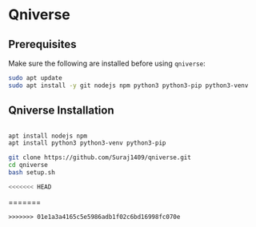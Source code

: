 # Qniverse 

## Prerequisites

Make sure the following are installed before using `qniverse`:
```bash
sudo apt update
sudo apt install -y git nodejs npm python3 python3-pip python3-venv

```
## Qniverse Installation

```bash

apt install nodejs npm
apt install python3 python3-venv python3-pip

git clone https://github.com/Suraj1409/qniverse.git
cd qniverse
bash setup.sh

<<<<<<< HEAD
```
=======
```
>>>>>>> 01e1a3a4165c5e5986adb1f02c6bd16998fc070e
